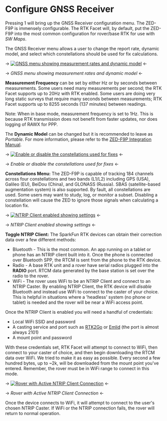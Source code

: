 # Configure GNSS Receiver

Pressing 1 will bring up the GNSS Receiver configuration menu. The ZED-F9P is immensely configurable. The RTK Facet will, by default, put the ZED-F9P into the most common configuration for rover/base RTK for use with *SW Maps*. 

The GNSS Receiver menu allows a user to change the report rate, dynamic model, and select which constellations should be used for fix calculations.

-> [![GNSS menu showing measurement rates and dynamic model](https://cdn.sparkfun.com/assets/learn_tutorials/2/1/8/8/SparkFun_RTK_ExpressPlus_ReceiverNTRIP.jpg)](https://cdn.sparkfun.com/assets/learn_tutorials/2/1/8/8/SparkFun_RTK_ExpressPlus_ReceiverNTRIP.jpg) <-

-> *GNSS menu showing measurement rates and dynamic model* <-

**Measurement Frequency** can be set by either Hz or by seconds between measurements. Some users need many measurements per second; the RTK Facet supports up to 20Hz with RTK enabled. Some users are doing very long static surveys that require many seconds between measurements; RTK Facet supports up to 8255 seconds (137 minutes) between readings.

Note: When in base mode, measurement frequency is set to 1Hz. This is because RTK transmission does not benefit from faster updates, nor does logging of RAWX for PPP.

The **Dynamic Model** can be changed but it is recommended to leave as *Portable*. For more information, please refer to the [ZED-F9P Integration Manual](https://cdn.sparkfun.com/assets/learn_tutorials/1/8/5/7/ZED-F9P_IntegrationManual__UBX-18010802_.pdf).

-> [![Enable or disable the constellations used for fixes](https://cdn.sparkfun.com/assets/learn_tutorials/2/1/8/8/SparkFun_RTK_ExpressPlus_Receiver_Constellations.jpg)](https://cdn.sparkfun.com/assets/learn_tutorials/2/1/8/8/SparkFun_RTK_ExpressPlus_Receiver_Constellations.jpg) <-

-> *Enable or disable the constellations used for fixes* <-

**Constellations Menu:** The ZED-F9P is capable of tracking 184 channels across four constellations and two bands (L1/L2) including GPS (USA), Galileo (EU), BeiDou (China), and GLONASS (Russia). SBAS (satellite-based augmentation system) is also supported. By fault, all constellations are used. Some users may want to study, log, or monitor a subset. Disabling a constellation will cause the ZED to ignore those signals when calculating a location fix.

-> [![NTRIP Client enabled showing settings](https://cdn.sparkfun.com/assets/learn_tutorials/2/1/8/8/SparkFun_RTK_ExpressPlus_ReceiverNTRIP.jpg)](https://cdn.sparkfun.com/assets/learn_tutorials/2/1/8/8/SparkFun_RTK_ExpressPlus_ReceiverNTRIP.jpg) <-

-> *NTRIP Client enabled showing settings* <-

**Toggle NTRIP Client:** The SparkFun RTK devices can obtain their correction data over a few different methods:

* Bluetooth - This is the most common. An app running on a tablet or phone has an NTRIP client built into it. Once the phone is connected over Bluetooth SPP, the RTCM is sent from the phone to the RTK device.
* Radio - A base RTK unit and a rover have serial radios plugged into the **RADIO** port. RTCM data generated by the base station is set over the radio to the rover.
* WiFi - The rover uses WiFi to be an NTRIP Client and connect to an NTRIP Caster. By enabling NTRIP Client, the RTK device will *disable* Bluetooth and instead use WiFi to connect to the caster of your choice. This is helpful in situations where a 'headless' system (no phone or tablet) is needed and the rover will be near a WiFi access point.

Once the NTRIP Client is enabled you will need a handful of credentials:

* Local WiFi SSID and password
* A casting service and port such as [RTK2Go](http://rtk2go.com/) or [Emlid](https://emlid.com/ntrip-caster/) (the port is almost always 2101)
* A mount point and password

With these credentials set, RTK Facet will attempt to connect to WiFi, then connect to your caster of choice, and then begin downloading the RTCM data over WiFi. We tried to make it as easy as possible. Every second a few hundred bytes, up to ~2k, will be downloaded from the mount point you've entered. Remember, the rover must be in WiFi range to connect in this mode.

-> [![Rover with Active NTRIP Client Connection](https://cdn.sparkfun.com/assets/learn_tutorials/2/1/8/8/SparkFun_RTK_Rover_NTRIP_Client_Connection.png)](https://cdn.sparkfun.com/assets/learn_tutorials/2/1/8/8/SparkFun_RTK_Rover_NTRIP_Client_Connection.png) <-

-> *Rover with Active NTRIP Client Connection* <-

Once the device connects to WiFi, it will attempt to connect to the user's chosen NTRIP Caster. If WiFi or the NTRIP connection fails, the rover will return to normal operation.
